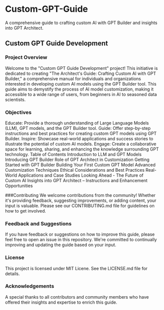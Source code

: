 # Custom-GPT-Guide
A comprehensive guide to crafting custom AI with GPT Builder and insights into GPT Architect.

## Custom GPT Guide Development

### Project Overview
Welcome to the "Custom GPT Guide Development" project! This initiative is dedicated to creating "The Architect's Guide: Crafting Custom AI with GPT Builder," a comprehensive manual for individuals and organizations interested in developing custom AI models using the GPT Builder tool. This guide aims to demystify the process of AI model customization, making it accessible to a wide range of users, from beginners in AI to seasoned data scientists.

### Objectives
Educate: Provide a thorough understanding of Large Language Models (LLM), GPT models, and the GPT Builder tool.
Guide: Offer step-by-step instructions and best practices for creating custom GPT models using GPT Builder.
Inspire: Showcase real-world applications and success stories to illustrate the potential of custom AI models.
Engage: Create a collaborative space for learning, sharing, and enhancing the knowledge surrounding GPT technology.
Table of Contents
Introduction to LLM and GPT Models
Introducing GPT Builder
Role of GPT Architect in Customization
Getting Started with GPT Builder
Building Your First Custom GPT Model
Advanced Customization Techniques
Ethical Considerations and Best Practices
Real-World Applications and Case Studies
Looking Ahead - The Future of Custom AI
Insights into GPT Architect – Instructions and Enhancement Opportunities

###Contributing
We welcome contributions from the community! Whether it's providing feedback, suggesting improvements, or adding content, your input is valuable. Please see our CONTRIBUTING.md file for guidelines on how to get involved.

### Feedback and Suggestions
If you have feedback or suggestions on how to improve this guide, please feel free to open an issue in this repository. We're committed to continually improving and updating the guide based on your input.

### License
This project is licensed under MIT Licene. See the LICENSE.md file for details.

### Acknowledgements
A special thanks to all contributors and community members who have offered their insights and expertise to enrich this guide.
